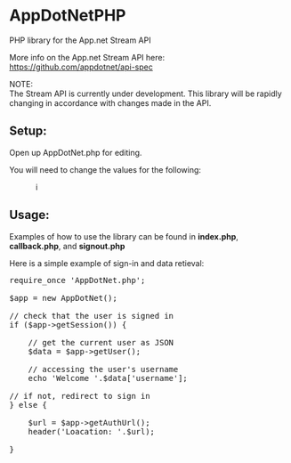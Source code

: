 AppDotNetPHP
============

PHP library for the App.net Stream API

More info on the App.net Stream API here: https://github.com/appdotnet/api-spec

NOTE:<br>
The Stream API is currently under development. This library will be rapidly changing in accordance with changes made in the API.

Setup:
--------
Open up AppDotNet.php for editing.

You will need to change the values for the following:
<ol>
<ul>i</ul>
</ol>

Usage:
--------
Examples of how to use the library can be found in <b>index.php</b>, <b>callback.php</b>, and <b>signout.php</b>

Here is a simple example of sign-in and data retieval:
<pre>
require_once 'AppDotNet.php';

$app = new AppDotNet();

// check that the user is signed in
if ($app->getSession()) {

	// get the current user as JSON
	$data = $app->getUser();

	// accessing the user's username
	echo 'Welcome '.$data['username'];

// if not, redirect to sign in
} else {

	$url = $app->getAuthUrl();
	header('Loacation: '.$url);
	
}
</pre>